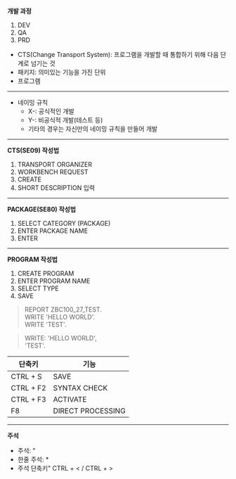__개발 과정__
1. DEV
2. QA
3. PRD

- CTS(Change Transport System): 프로그램을 개발할 때 통합하기 위해 다음 단계로 넘기는 것
- 패키지: 의미있는 기능을 가진 단위
- 프로그램

---
- 네이밍 규칙
  - X-: 공식적인 개발
  - Y-: 비공식적 개발(테스트 등)
  - 기타의 경우는 자신만의 네이밍 규칙을 만들어 개발

---
__CTS(SE09) 작성법__
1. TRANSPORT ORGANIZER
2. WORKBENCH REQUEST
3. CREATE
4. SHORT DESCRIPTION 입력

---
__PACKAGE(SE80) 작성법__
1. SELECT CATEGORY (PACKAGE)
2. ENTER PACKAGE NAME
3. ENTER

---
__PROGRAM 작성법__
1. CREATE PROGRAM
2. ENTER PROGRAM NAME
3. SELECT TYPE
4. SAVE

>REPORT ZBC100_27_TEST.  
>WRITE 'HELLO WORLD'.  
>WRITE 'TEST'.

>WRITE: 'HELLO WORLD',  
>       'TEST'.

| 단축키 | 기능 |
|---|---|
| CTRL + S | SAVE |
| CTRL + F2 | SYNTAX CHECK |
| CTRL + F3 | ACTIVATE |
| F8 | DIRECT PROCESSING |

---
__주석__
- 주석: "
- 한줄 주석: *
- 주석 단축키" CTRL + < / CTRL + >
